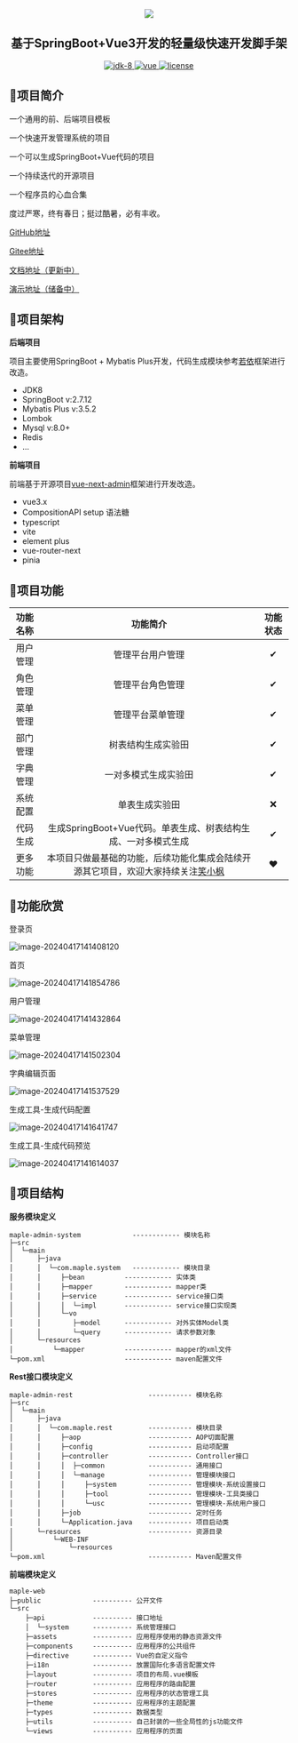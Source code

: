 <div align="center">
	<img src="https://image.xiaoxiaofeng.site/blog/2024/04/15/xxf-20240415111508.svg?xxfjava">
    <h2>
        基于SpringBoot+Vue3开发的轻量级快速开发脚手架
    </h3>
	<p align="center">
        <a target="_blank" href="https://www.oracle.com/java/technologies/javase/javase-jdk8-downloads.html">
            <img src="https://image.xiaoxiaofeng.site/blog/2024/04/17/xxf-20240417134430.png?xxfjava" alt="jdk-8" />
        </a>
		<a href="https://v3.vuejs.org/" target="_blank">
			<img src="https://image.xiaoxiaofeng.site/blog/2024/04/17/xxf-20240417134539.png?xxfjava" alt="vue">
		</a>
		<a href="https://gitee.com/lyt-top/vue-next-admin/blob/master/LICENSE" target="_blank">
		  <img src="https://image.xiaoxiaofeng.site/blog/2024/04/17/xxf-20240417134340.png?xxfjava" alt="license">
		</a>
	</p>
</div>

## 🍁项目简介

一个通用的前、后端项目模板

一个快速开发管理系统的项目

一个可以生成SpringBoot+Vue代码的项目

一个持续迭代的开源项目

一个程序员的心血合集

度过严寒，终有春日；挺过酷暑，必有丰收。

[GitHub地址](https://github.com/hack-feng/maple-boot/)

[Gitee地址](https://gitee.com/hack-feng/maple-boot)

[文档地址（更新中）](https://www.xiaoxiaofeng.com/category/49)

[演示地址（储备中）]()

## 🚀项目架构

**后端项目**

项目主要使用SpringBoot + Mybatis Plus开发，代码生成模块参考[若依](https://gitee.com/y_project/RuoYi)框架进行改造。

* JDK8
* SpringBoot  v:2.7.12
* Mybatis Plus  v:3.5.2
* Lombok
* Mysql  v:8.0+
* Redis
* ...

**前端项目**

前端基于开源项目[vue-next-admin](https://gitee.com/lyt-top/vue-next-admin)框架进行开发改造。

* vue3.x
* CompositionAPI setup 语法糖
* typescript
* vite
* element plus
* vue-router-next
* pinia

## 🎨项目功能

| 功能名称 |                           功能简介                           | 功能状态 |
| :------: | :----------------------------------------------------------: | :------: |
| 用户管理 |                       管理平台用户管理                       |    ✔     |
| 角色管理 |                       管理平台角色管理                       |    ✔     |
| 菜单管理 |                       管理平台菜单管理                       |    ✔     |
| 部门管理 |                      树表结构生成实验田                      |    ✔     |
| 字典管理 |                     一对多模式生成实验田                     |    ✔     |
| 系统配置 |                        单表生成实验田                        |    ❌     |
| 代码生成 | 生成SpringBoot+Vue代码。单表生成、树表结构生成、一对多模式生成 |    ✔     |
| 更多功能 | 本项目只做最基础的功能，后续功能化集成会陆续开源其它项目，欢迎大家持续关注[笑小枫](https://www.xiaoxiaofeng.com) |    ❤     |

## 💖功能欣赏

登录页

![image-20240417141408120](https://image.xiaoxiaofeng.site/blog/2024/04/17/xxf-20240417141408.png?xxfjava)

首页

![image-20240417141854786](https://image.xiaoxiaofeng.site/blog/2024/04/17/xxf-20240417141855.png?xxfjava)

用户管理

![image-20240417141432864](https://image.xiaoxiaofeng.site/blog/2024/04/17/xxf-20240417141432.png?xxfjava)

菜单管理

![image-20240417141502304](https://image.xiaoxiaofeng.site/blog/2024/04/17/xxf-20240417141502.png?xxfjava)

字典编辑页面

![image-20240417141537529](https://image.xiaoxiaofeng.site/blog/2024/04/17/xxf-20240417141537.png?xxfjava)

生成工具-生成代码配置

![image-20240417141641747](https://image.xiaoxiaofeng.site/blog/2024/04/17/xxf-20240417141641.png?xxfjava)

生成工具-生成代码预览

![image-20240417141614037](https://image.xiaoxiaofeng.site/blog/2024/04/17/xxf-20240417141614.png?xxfjava)

## 🏰项目结构

**服务模块定义**

~~~ABAP
maple-admin-system             ------------ 模块名称
├─src
│  └─main
│      ├─java
│      │  └─com.maple.system   ------------ 模块目录
│      │     ├─bean          ------------ 实体类
│      │     ├─mapper        ------------ mapper类
│      │     ├─service       ------------ service接口类
│      │     │  └─impl       ------------ service接口实现类
│      │     └─vo
│      │        ├─model      ------------ 对外实体Model类
│      │        └─query      ------------ 请求参数对象
│      └─resources
│          └─mapper          ------------ mapper的xml文件
└─pom.xml                    ------------ maven配置文件
~~~

**Rest接口模块定义**

~~~ABAP
maple-admin-rest                   ----------- 模块名称
├─src
│  └─main
│      ├─java
│      │  └─com.maple.rest         ----------- 模块目录
│      │     ├─aop                 ----------- AOP切面配置
│      │     ├─config              ----------- 启动项配置
│      │     ├─controller          ----------- Controller接口
│      │     │  ├─common           ----------- 通用接口
│      │     │  └─manage           ----------- 管理模块接口
│      │     │     ├─system        ----------- 管理模块-系统设置接口
│      │     │     ├─tool          ----------- 管理模块-工具类接口
│      │     │     └─usc           ----------- 管理模块-系统用户接口
│      │     ├─job                 ----------- 定时任务
│      │     └─Application.java    ----------- 项目启动类
│      └─resources                 ----------- 资源目录
│          └─WEB-INF
│              └─resources
└─pom.xml                          ----------- Maven配置文件
~~~

**前端模块定义**

~~~ABAP
maple-web
├─public             ---------- 公开文件
└─src                           
    ├─api            ---------- 接口地址
    │  └─system      ---------- 系统管理接口
    ├─assets         ---------- 应用程序使用的静态资源文件
    ├─components     ---------- 应用程序的公共组件
    ├─directive      ---------- Vue的自定义指令
    ├─i18n           ---------- 放置国际化多语言配置文件
    ├─layout         ---------- 项目的布局.vue模板
    ├─router         ---------- 应用程序的路由配置
    ├─stores         ---------- 应用程序的状态管理工具
    ├─theme          ---------- 应用程序的主题配置
    ├─types          ---------- 数据类型
    ├─utils          ---------- 自己封装的一些全局性的js功能文件
    └─views          ---------- 应用程序的页面
~~~
